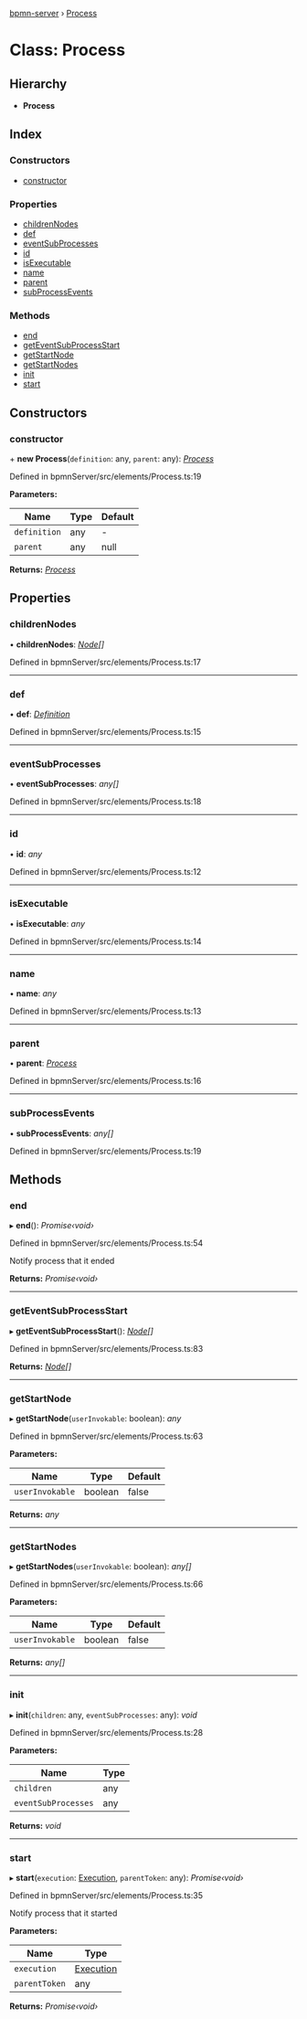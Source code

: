 [bpmn-server](../README.md) › [Process](process.md)

# Class: Process

## Hierarchy

* **Process**

## Index

### Constructors

* [constructor](process.md#constructor)

### Properties

* [childrenNodes](process.md#childrennodes)
* [def](process.md#def)
* [eventSubProcesses](process.md#eventsubprocesses)
* [id](process.md#id)
* [isExecutable](process.md#isexecutable)
* [name](process.md#name)
* [parent](process.md#parent)
* [subProcessEvents](process.md#subprocessevents)

### Methods

* [end](process.md#end)
* [getEventSubProcessStart](process.md#geteventsubprocessstart)
* [getStartNode](process.md#getstartnode)
* [getStartNodes](process.md#getstartnodes)
* [init](process.md#init)
* [start](process.md#start)

## Constructors

###  constructor

\+ **new Process**(`definition`: any, `parent`: any): *[Process](process.md)*

Defined in bpmnServer/src/elements/Process.ts:19

**Parameters:**

Name | Type | Default |
------ | ------ | ------ |
`definition` | any | - |
`parent` | any | null |

**Returns:** *[Process](process.md)*

## Properties

###  childrenNodes

• **childrenNodes**: *[Node](node.md)[]*

Defined in bpmnServer/src/elements/Process.ts:17

___

###  def

• **def**: *[Definition](definition.md)*

Defined in bpmnServer/src/elements/Process.ts:15

___

###  eventSubProcesses

• **eventSubProcesses**: *any[]*

Defined in bpmnServer/src/elements/Process.ts:18

___

###  id

• **id**: *any*

Defined in bpmnServer/src/elements/Process.ts:12

___

###  isExecutable

• **isExecutable**: *any*

Defined in bpmnServer/src/elements/Process.ts:14

___

###  name

• **name**: *any*

Defined in bpmnServer/src/elements/Process.ts:13

___

###  parent

• **parent**: *[Process](process.md)*

Defined in bpmnServer/src/elements/Process.ts:16

___

###  subProcessEvents

• **subProcessEvents**: *any[]*

Defined in bpmnServer/src/elements/Process.ts:19

## Methods

###  end

▸ **end**(): *Promise‹void›*

Defined in bpmnServer/src/elements/Process.ts:54

Notify process that it ended

**Returns:** *Promise‹void›*

___

###  getEventSubProcessStart

▸ **getEventSubProcessStart**(): *[Node](node.md)[]*

Defined in bpmnServer/src/elements/Process.ts:83

**Returns:** *[Node](node.md)[]*

___

###  getStartNode

▸ **getStartNode**(`userInvokable`: boolean): *any*

Defined in bpmnServer/src/elements/Process.ts:63

**Parameters:**

Name | Type | Default |
------ | ------ | ------ |
`userInvokable` | boolean | false |

**Returns:** *any*

___

###  getStartNodes

▸ **getStartNodes**(`userInvokable`: boolean): *any[]*

Defined in bpmnServer/src/elements/Process.ts:66

**Parameters:**

Name | Type | Default |
------ | ------ | ------ |
`userInvokable` | boolean | false |

**Returns:** *any[]*

___

###  init

▸ **init**(`children`: any, `eventSubProcesses`: any): *void*

Defined in bpmnServer/src/elements/Process.ts:28

**Parameters:**

Name | Type |
------ | ------ |
`children` | any |
`eventSubProcesses` | any |

**Returns:** *void*

___

###  start

▸ **start**(`execution`: [Execution](execution.md), `parentToken`: any): *Promise‹void›*

Defined in bpmnServer/src/elements/Process.ts:35

Notify process that it started

**Parameters:**

Name | Type |
------ | ------ |
`execution` | [Execution](execution.md) |
`parentToken` | any |

**Returns:** *Promise‹void›*
